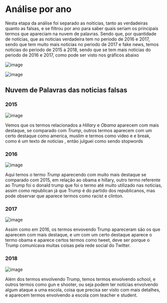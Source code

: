 # Análise por ano

Nesta etapa da análise foi separado as noiticias, tanto as verdadeiras quanto as falsas, e se filtrou por ano para saber quais 
seriam os principais termos que apareciam na nuvem de palavras.
Sendo que, por quantidade de notícias, que as noticias verdadeira tem no periodo de 2016 e 2017, sendo que tem muito mais noticias no periodo de 2017 e fake news, temos noticias do periodo de 2015 a 2018, sendo que se tem mais noticias do periodo de 2016 e 2017, como pode ser visto nos gráficos abaixo

![image](https://github.com/gustavoramos82/Classificando-Fake-News-/assets/39843884/72968bb4-fece-4df2-b009-2e0527b78d0b)

![image](https://github.com/gustavoramos82/Classificando-Fake-News-/assets/39843884/ce8ac5cc-452b-4064-9f09-8b923e3d0764)

## Nuvem de Palavras das noticias falsas

### 2015

![image](https://github.com/gustavoramos82/Classificando-Fake-News-/assets/39843884/ac3d6a5c-cab4-4113-9f31-362064fd9e0c)

Vemos que os termos relacionados a *Hillary* e *Obama* aparecem com mais destaque, se comparado com *Trump*, outros termos 
aparecem com um certo destaque como america, muslim e termos como video e  e break, como é um texto de noticias , então julguei como sendo
stopwords

### 2016

![image](https://github.com/gustavoramos82/Classificando-Fake-News-/assets/39843884/da880be4-8f43-47e5-bc43-5ea4216fa19d)

Aqui temos o termo *Trump* aparecendo com muito mais destaque se comparado com 2015, em relação ao obama e hillary, outro termo referente
ao Trump foi o donald trump que foi o termo até muito utilizado nas noticias, assim como republican já que Trump é do partido dos
republicanos, mas pode observar que aparece termos como racist e clinton.

### 2017

![image](https://github.com/gustavoramos82/Classificando-Fake-News-/assets/39843884/200abb4e-29ec-47dd-964c-25d73c5dfd17)

Assim como em 2016, os termos envovendo Trump apareceram são os que aparecem com mais destaque, e um com um certo destaque
aparece o termo obama e aparece certos termos como tweet, deve ser porque o Trump comunicava muitas coisas pela rede social
do Twitter.

### 2018

![image](https://github.com/gustavoramos82/Classificando-Fake-News-/assets/39843884/b66adf62-3231-4d63-b9a0-ed5032cf5f04)

Além dos termos envolvendo Trump, temos termos envolvendo school, e outros termos como gun e shooter, ou seja podem ter notícias envolvendo
algum ataque a uma escola, coisa que precisa ser visto com mais detalhes, e aparecem termos envolvendo a escola com teacher e student.

